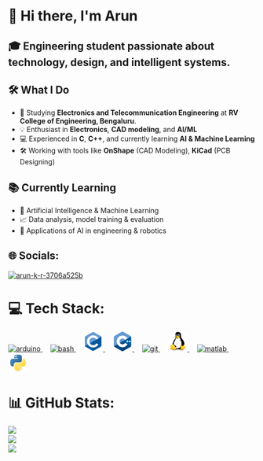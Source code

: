 # 💫 Hi there, I'm Arun

## 🎓 Engineering student passionate about **technology**, **design**, and **intelligent systems**.

## 🛠️ What I Do
- 📍 Studying **Electronics and Telecommunication Engineering** at **RV College of Engineering, Bengaluru**.
- 💡 Enthusiast in **Electronics**, **CAD modeling**, and **AI/ML**
- 💻 Experienced in **C**, **C++**, and currently learning **AI & Machine Learning**
- 🛠️ Working with tools like **OnShape** (CAD Modeling), **KiCad** (PCB Designing)

## 📚 Currently Learning
- 🤖 Artificial Intelligence & Machine Learning  
- 📈 Data analysis, model training & evaluation  
- 🧠 Applications of AI in engineering & robotics

## 🌐 Socials:
<p align="left">
<a href="https://linkedin.com/in/arun-k-r-3706a525b" target="blank"><img align="center" src="https://raw.githubusercontent.com/rahuldkjain/github-profile-readme-generator/master/src/images/icons/Social/linked-in-alt.svg" alt="arun-k-r-3706a525b" height="30" width="40" /></a>
</p>

# 💻 Tech Stack:
<p align="left">
  <a href="https://www.arduino.cc/" target="_blank" rel="noreferrer">
    <img src="https://cdn.worldvectorlogo.com/logos/arduino-1.svg" alt="arduino" width="40" height="40"/>
  </a>&nbsp;&nbsp;&nbsp;
  
  <a href="https://www.gnu.org/software/bash/" target="_blank" rel="noreferrer">
    <img src="https://www.vectorlogo.zone/logos/gnu_bash/gnu_bash-icon.svg" alt="bash" width="40" height="40"/>
  </a>&nbsp;&nbsp;&nbsp;
  
  <a href="https://www.cprogramming.com/" target="_blank" rel="noreferrer">
    <img src="https://raw.githubusercontent.com/devicons/devicon/master/icons/c/c-original.svg" alt="c" width="40" height="40"/>
  </a>&nbsp;&nbsp;&nbsp;
  
  <a href="https://www.w3schools.com/cpp/" target="_blank" rel="noreferrer">
    <img src="https://raw.githubusercontent.com/devicons/devicon/master/icons/cplusplus/cplusplus-original.svg" alt="cplusplus" width="40" height="40"/>
  </a>&nbsp;&nbsp;&nbsp;
  
  <a href="https://git-scm.com/" target="_blank" rel="noreferrer">
    <img src="https://www.vectorlogo.zone/logos/git-scm/git-scm-icon.svg" alt="git" width="40" height="40"/>
  </a>&nbsp;&nbsp;&nbsp;
  
  <a href="https://www.linux.org/" target="_blank" rel="noreferrer">
    <img src="https://raw.githubusercontent.com/devicons/devicon/master/icons/linux/linux-original.svg" alt="linux" width="40" height="40"/>
  </a>&nbsp;&nbsp;&nbsp;
  
  <a href="https://www.mathworks.com/" target="_blank" rel="noreferrer">
    <img src="https://upload.wikimedia.org/wikipedia/commons/2/21/Matlab_Logo.png" alt="matlab" width="40" height="40"/>
  </a>&nbsp;&nbsp;&nbsp;
  
  <a href="https://www.python.org" target="_blank" rel="noreferrer">
    <img src="https://raw.githubusercontent.com/devicons/devicon/master/icons/python/python-original.svg" alt="python" width="40" height="40"/>
  </a>
</p>


# 📊 GitHub Stats:
![](https://github-readme-stats.vercel.app/api?username=qwerty-arun&theme=tokyonight&hide_border=false&include_all_commits=false&count_private=false)<br/>
![](https://github-readme-streak-stats.herokuapp.com/?user=qwerty-arun&theme=tokyonight&hide_border=false)<br/>
![](https://github-readme-stats.vercel.app/api/top-langs/?username=qwerty-arun&theme=tokyonight&hide_border=false&include_all_commits=false&count_private=false&layout=compact)
